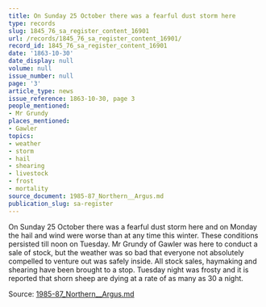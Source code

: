 ```yaml
---
title: On Sunday 25 October there was a fearful dust storm here
type: records
slug: 1845_76_sa_register_content_16901
url: /records/1845_76_sa_register_content_16901/
record_id: 1845_76_sa_register_content_16901
date: '1863-10-30'
date_display: null
volume: null
issue_number: null
page: '3'
article_type: news
issue_reference: 1863-10-30, page 3
people_mentioned:
- Mr Grundy
places_mentioned:
- Gawler
topics:
- weather
- storm
- hail
- shearing
- livestock
- frost
- mortality
source_document: 1985-87_Northern__Argus.md
publication_slug: sa-register
---
```


On Sunday 25 October there was a fearful dust storm here and on Monday the hail and wind were worse than at any time this winter.  These conditions persisted till noon on Tuesday.    Mr Grundy of Gawler was here to conduct a sale of stock, but the weather was so bad that everyone not absolutely compelled to venture out was safely inside.  All stock sales, haymaking and shearing have been brought to a stop.  Tuesday night was frosty and it is reported that shorn sheep are dying at a rate of as many as 30 a night.

Source: [1985-87_Northern__Argus.md](/downloads/markdown/1985-87_Northern__Argus.md)
